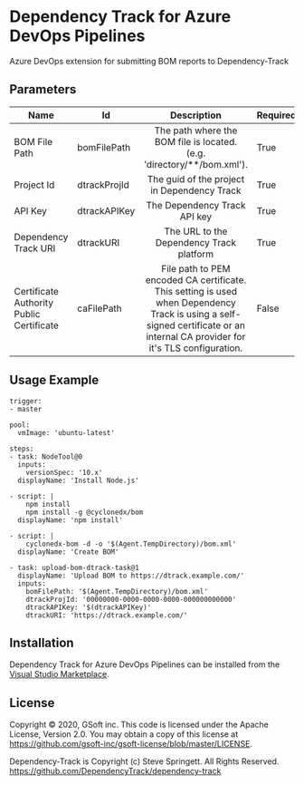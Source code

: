 # Dependency Track for Azure DevOps Pipelines
Azure DevOps extension for submitting BOM reports to Dependency-Track

## Parameters
| Name    | Id |      Description      |  Required |
|---------|-|:-------------:|------|
| BOM File Path | bomFilePath |  The path where the BOM file is located. (e.g. 'directory/**/bom.xml'). | True |
| Project Id | dtrackProjId |    The guid of the project in Dependency Track   | True |
| API Key | dtrackAPIKey | The Dependency Track API key | True |
| Dependency Track URI | dtrackURI | The URL to the Dependency Track platform | True |
| Certificate Authority Public Certificate | caFilePath | File path to PEM encoded CA certificate. This setting is used when Dependency Track is using a self-signed certificate or an internal CA provider for it's TLS configuration. | False |

## Usage Example
    trigger:
    - master

    pool:
      vmImage: 'ubuntu-latest'

    steps:
    - task: NodeTool@0
      inputs:
        versionSpec: '10.x'
      displayName: 'Install Node.js'

    - script: |
        npm install
        npm install -g @cyclonedx/bom
      displayName: 'npm install'

    - script: |
        cyclonedx-bom -d -o '$(Agent.TempDirectory)/bom.xml'
      displayName: 'Create BOM'

    - task: upload-bom-dtrack-task@1
      displayName: 'Upload BOM to https://dtrack.example.com/'
      inputs:
        bomFilePath: '$(Agent.TempDirectory)/bom.xml'
        dtrackProjId: '00000000-0000-0000-0000-000000000000'
        dtrackAPIKey: '$(dtrackAPIKey)'
        dtrackURI: 'https://dtrack.example.com/'

## Installation
Dependency Track for Azure DevOps Pipelines can be installed from the [Visual Studio Marketplace](https://marketplace.visualstudio.com/items?itemName=GSoft.dependency-track-vsts).

## License
Copyright © 2020, GSoft inc. This code is licensed under the Apache License, Version 2.0. You may obtain a copy of this license at https://github.com/gsoft-inc/gsoft-license/blob/master/LICENSE.

Dependency-Track is Copyright (c) Steve Springett. All Rights Reserved.
https://github.com/DependencyTrack/dependency-track
